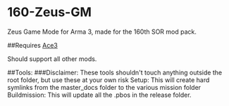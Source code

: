 # 160-Zeus-GM
Zeus Game Mode for Arma 3, made for the 160th SOR mod pack.

##Requires
[Ace3](https://github.com/acemod/ACE3)

Should support all other mods.

##Tools:
###Disclaimer: These tools shouldn't touch anything outside the root folder, but use these at your own risk
Setup: This will create hard symlinks from the master_docs folder to the various mission folder
Buildmission: This will update all the .pbos in the release folder. 
